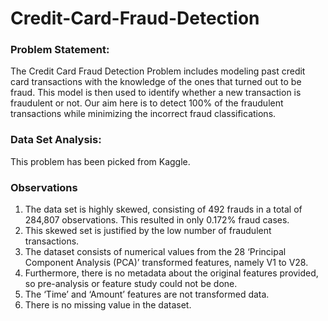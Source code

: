 # Credit-Card-Fraud-Detection

### Problem Statement:

The Credit Card Fraud Detection Problem includes modeling past credit card transactions with the knowledge of the ones that turned out to be fraud. This model is then used to identify whether a new transaction is fraudulent or not. Our aim here is to detect 100% of the fraudulent transactions while minimizing the incorrect fraud classifications.

### Data Set Analysis:

This problem has been picked from Kaggle.



### Observations

1. The data set is highly skewed, consisting of 492 frauds in a total of 284,807 observations. This resulted in only 0.172% fraud cases.
2. This skewed set is justified by the low number of fraudulent transactions.
3. The dataset consists of numerical values from the 28 ‘Principal Component Analysis (PCA)’ transformed features, namely V1 to V28.
4. Furthermore, there is no metadata about the original features provided, so pre-analysis or feature study could not be done.
5. The ‘Time’ and ‘Amount’ features are not transformed data.
6. There is no missing value in the dataset.
